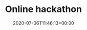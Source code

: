 ---
title: Online hackathon
date: 2020-07-06T11:46:13+00:00
aliases:
  - /hk20/online
menu:
  main:
    weight: 15
    name: Online hackathon
    parent: Hackathon 2020
use_sections: true
layout: single
---
